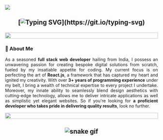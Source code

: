 <!--Portada-->
![](https://github.com/halfrost/halfrost/blob/master/icons/header_.png)

<!--letras-->
<h2 align="center">
  
  [![Typing SVG](https://readme-typing-svg.herokuapp.com?duration=3000&center=true&width=450&lines=Welcome+to+my+Github+Page!;I'm+Juan.;I'm+a+student+in+Bolivia.;I'm+always+expanding+my+tech+stack!)](https://git.io/typing-svg)


<img src="https://i.imgur.com/dBaSKWF.gif" height="20" width="100%">
<!-- about me-->

### 🚀 About Me

<!--img src="https://i.imgur.com/dBaSKWF.gif" height="20" width="100%"-->
<!--content-->
<p align="justify" align="left">As a seasoned <b>full stack web developer</b> hailing from India, I possess an unwavering passion for creating bespoke digital solutions from scratch, fueled by my insatiable appetite for coding. My current focus is on perfecting the art of <b>React.js</b>, a framework that has captured my heart and ignited my creativity. With over <b>3+ years of programming experience</b> under my belt, I bring a wealth of technical expertise to every project I undertake. Moreover, my innate ability to seamlessly blend design aesthetics with cutting-edge technology, allows me to deliver intricate applications as well as simplistic yet elegant websites. So if you're looking for <b>a proficient developer who takes pride in delivering quality results</b>, look no further.</p>

<!--img align="right" alt="GIF" height="80" width="auto" src="https://media.giphy.com/media/836HiJc7pgzy8iNXCn/giphy.gif" /-->

<img src="https://i.imgur.com/dBaSKWF.gif" height="20" width="100%">

<h2 align="center">
  
  ![snake gif](https://github.com/null3000/null3000/blob/output/github-contribution-grid-snake.svg)
